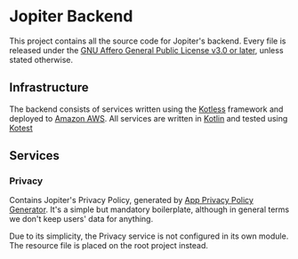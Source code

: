# Jopiter Backend

This project contains all the source code for Jopiter's backend. Every file is released under the [GNU Affero General Public License v3.0 or later](LICENSE), unless stated otherwise.

## Infrastructure

The backend consists of services written using the [Kotless](https://github.com/jetbrains/kotless) framework and deployed to [Amazon AWS](https://aws.amazon.com/). All services are written in [Kotlin](https://kotlinlang.org/) and tested using [Kotest](https://github.com/kotest/kotest)

## Services

### Privacy

Contains Jopiter's Privacy Policy, generated by [App Privacy Policy Generator](https://app-privacy-policy-generator.firebaseapp.com/). It's a simple but mandatory boilerplate, although in general terms we don't keep users' data for anything.

Due to its simplicity, the Privacy service is not configured in its own module. The resource file is placed on the root project instead.